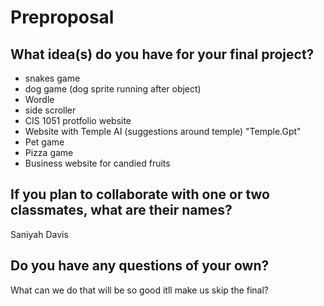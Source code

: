 # Preproposal

## What idea(s) do you have for your final project?

- snakes game
- dog game (dog sprite running after object)
- Wordle
- side scroller 
- CIS 1051 protfolio website
- Website with Temple AI (suggestions around temple) "Temple.Gpt"
- Pet game
- Pizza game 
- Business website for candied fruits 
 

## If you plan to collaborate with one or two classmates, what are their names?

Saniyah Davis 

## Do you have any questions of your own?

What can we do that will be so good itll make us skip the final?
